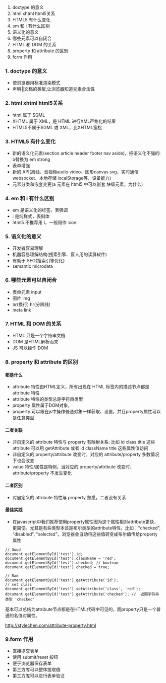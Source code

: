 1. doctype 的意义
2. html xhtml html5关系
3. HTML5 有什么变化
4. em 和 i 有什么区别
5. 语义化的意义
6. 哪些元素可以自闭合
7. HTML 和 DOM 的关系
8. property 和 attribute 的区别
9. form 作用

### 1. doctype 的意义
- 使浏览器用标准渲染模式
- 声明文档的类型,让浏览器知道元素合法性

### 2. html xhtml html5关系

- html 属于 SGML
- XHTML 属于 XML，是 HTML 进行XML严格化的结果
- HTML5不属于SGML 或 XML，比XHTML宽松

### 3. HTML5 有什么变化
- 新的语义化元素(section article header footer nav aside)，把语义化不强的i b替换为 em strong
- 表单增强
- 新的 API(离线、音视频audio video、图形canvas svg、实时通信websocket、本地存储 localStorage等、设备能力)
- 元素分类和嵌套变更(a 元素在 html5 中可以嵌套 块级元素，为什么)

### 4. em 和 i 有什么区别
- em 是语义化的标签，表强调
- i 是纯样式，表斜体
- html5 不推荐用 i，一般用作 icon


### 5. 语义化的意义
- 开发者容易理解
- 机器容易理解结构(搜索引擎、盲人用的读屏软件)
- 有助于 SEO(搜索引擎优化)
- semantic microdata

### 6. 哪些元素可以自闭合
- 表单元素 input
- 图片 img
- br(换行) hr(分隔线) 
- meta link

### 7. HTML 和 DOM 的关系
- HTML 只是一个字符串文档
- DOM 是HTML解析而来
- JS 可以操作 DOM

### 8. property 和 attribute 的区别
#### 都是什么
- attribute 特性由HTML定义，所有出现在 HTML 标签内的描述节点都是 attribute 特性
- attribute 特性的类型总是字符串类型
- property 属性属于DOM对象。
- property 可以跟在js中操作普通对象一样获取、设置，并且property属性可以是任意类型

#### 二者关联
- 非自定义的 attribute 特性与 property 有映射关系: 比如 id class title 这些 attribute 可以用 getAttribute 或者 id className title 这些属性值访问
- 非自定义的 property/attribute 改变时，对应的 attribute/property 多数情况下也会改变
- value 特性/属性是特例，当对应的 property/attribute 改变时，attribute/property 不发生变化 

#### 二者区别
- 对自定义的  attribute 特性与 property 熟悉，二者没有关系

#### 最佳实践
- 在javascript中我们推荐使用property属性因为这个属性相对attribute更快，更简便。尤其是有些类型本该是布尔类型的attribute特性。比如："checked", "disabled", "selected"。浏览器会自动将这些值转变成布尔值传给property属性

```
// Good
document.getElementById('test').id;
document.getElementById('test').className = 'red';
document.getElementById('test').checked; // boolean
document.getElementById('test').checked = true;

// Bad
document.getElementById('test').getAttribute('id');
// set class
document.getElementById('test').setAttribute('class', 'red');
document.getElementById('test').getAttribute('checked'); //  返回字符串类型 'checked'
```

基本可以总结为attribute节点都是在HTML代码中可见的，而property只是一个普通的名值对属性。

http://stylechen.com/attribute-property.html

### 9.form 作用
- 直接提交表单
- 使用 submit/reset 按钮
- 便于浏览器保存表单
- 第三方库可以整体提取值
- 第三方库可以进行表单验证